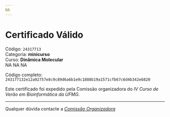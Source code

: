 ```yaml
---
NA
---
```


# Certificado Válido

Código: `24317713`<br>
Categoria: **minicurso**<br>
Curso: **Dinâmica Molecular**<br>
NA
NA
NA


Código completo: `243177132e12a92757e8c9c89d6a6b1e9c1888b19a1571cfb67c6d4b342e6820`


Este certificado foi expedido pela Comissão organizadora do *IV Curso de Verão em Bioinformática da UFMG*.

----

Qualquer dúvida contacte a [_Comissão Organizadora_](<mailto:cursobioinfoufmg@gmail.com$subject=[Certificados]>)

